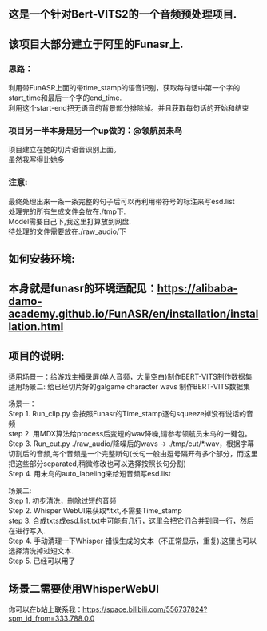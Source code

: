 ## 这是一个针对Bert-VITS2的一个音频预处理项目.

该项目大部分建立于阿里的Funasr上.<br>
---
### 思路：<br>
利用带FunASR上面的带time_stamp的语音识别，获取每句话中第一个字的start_time和最后一个字的end_time.<br>
利用这个start-end把无语音的背景部分排除掉。并且获取每句话的开始和结束<br>

### 项目另一半本身是另一个up做的：@领航员未鸟
项目建立在她的切片语音识别上面。<br>
虽然我写得比她多 <br>
### 注意:

最终处理出来一条一条完整的句子后可以再利用带符号的标注来写esd.list<br>
处理完的所有生成文件会放在./tmp下.<br>
Model需要自己下,我这里打算放到网盘.<br>
待处理的文件需要放在./raw_audio/下<br>

## 如何安装环境:

本身就是funasr的环境适配见：https://alibaba-damo-academy.github.io/FunASR/en/installation/installation.html
---
## 项目的说明:
适用场景一：给游戏主播录屏(单人音频，大量空白)制作BERT-VITS制作数据集<br>
适用场景二: 给已经切片好的galgame character wavs 制作BERT-VITS数据集<br>

场景一：<br>
Step 1. Run_clip.py 会按照Funasr的Time_stamp逐句squeeze掉没有说话的音频 <br>
step 2. 用MDX算法给process后变短的wav降噪,请参考领航员未鸟的一键包。
Step 3. Run_cut.py  ./raw_audio/降噪后的wavs -> ./tmp/cut/*.wav，根据字幕切割后的音频,每个音频是一个完整断句(长句一般由逗号隔开有多个部分，而这里把这些部分separated,稍微修改也可以选择按照长句分割)<br>
Step 4. 用未鸟的auto_labeling来给短音频写esd.list<br>

场景二:<br>
Step 1. 初步清洗，删除过短的音频<br>
Step 2. Whisper WebUI来获取*.txt,不需要Time_stamp<br>
step 3. 合成txts成esd.list,txt中可能有几行，这里会把它们合并到同一行，然后在进行写入.<br>
Step 4. 手动清理一下Whisper 错误生成的文本（不正常显示，重复).这里也可以选择清洗掉过短文本.<br>
Step 5. 已经可以用了<br>
## 场景二需要使用WhisperWebUI

你可以在b站上联系我：https://space.bilibili.com/556737824?spm_id_from=333.788.0.0
